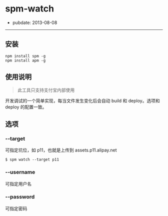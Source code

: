 # spm-watch

- pubdate: 2013-08-08

-----------

## 安装

```
npm install spm -g
npm install apm -g
```

## 使用说明

> 此工具只支持支付宝内部使用

开发调试的一个简单实现，每当文件发生变化后会自动 build 和 deploy。选项和 deploy 的配置一致。

## 选项

### --target


可指定坑位，如 p11，也就是上传到 assets.p11.alipay.net

```
$ spm watch --target p11
```

### --username

可指定用户名

### --password

可指定密码